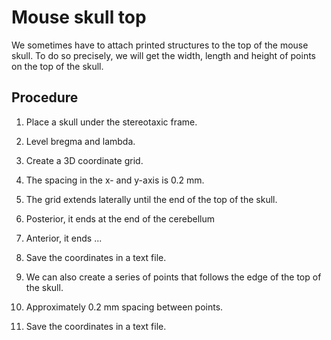 # Mouse skull top

We sometimes have to attach printed structures to the top of the mouse skull. 
To do so precisely, we will get the width, length and height of points on the top of the skull. 

## Procedure

1. Place a skull under the stereotaxic frame.
2. Level bregma and lambda.
3. Create a 3D coordinate grid. 
  1. The spacing in the x- and y-axis is 0.2 mm. 
  2. The grid extends laterally until the end of the top of the skull. 
  3. Posterior, it ends at the end of the cerebellum
  4. Anterior, it ends ...
  5. Save the coordinates in a text file.

4. We can also create a series of points that follows the edge of the top of the skull.
  1. Approximately 0.2 mm spacing between points.
  2. Save the coordinates in a text file.
  
